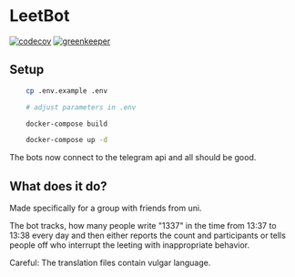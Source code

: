LeetBot
====

[![codecov](https://codecov.io/gh/yeldiRium/leetbot/branch/master/graph/badge.svg)](https://codecov.io/gh/yeldiRium/leetbot)
[![greenkeeper](https://badges.greenkeeper.io/yeldiRium/leetbot.svg)](https://greenkeeper.io/)

Setup
----

```bash
    cp .env.example .env

    # adjust parameters in .env

    docker-compose build

    docker-compose up -d
```

The bots now connect to the telegram api and all should be good.

What does it do?
----

Made specifically for a group with friends from uni.

The bot tracks, how many people write "1337" in the time from 13:37 to 13:38
every day and then either reports the count and participants or tells people off
who interrupt the leeting with inappropriate behavior.

Careful: The translation files contain vulgar language.
